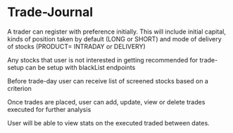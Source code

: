 # Trade-Journal
A trader can register with preference initially. This will include initial capital, kinds of position taken by default (LONG or SHORT) and mode of delivery of stocks (PRODUCT= INTRADAY or DELIVERY)

Any stocks that user is not interested in getting recommended for trade-setup can be setup with blackList endpoints

Before trade-day user can receive list of screened stocks based on a criterion

Once trades are placed, user can add, update, view or delete trades executed for further analysis

User will be able to view stats on the executed traded between dates.
 
